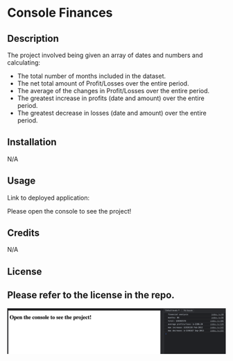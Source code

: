 # Console Finances

## Description

The project involved being given an array of dates and numbers and calculating: 
- The total number of months included in the dataset.
- The net total amount of Profit/Losses over the entire period.
- The average of the changes in Profit/Losses over the entire period.
- The greatest increase in profits (date and amount) over the entire period.
- The greatest decrease in losses (date and amount) over the entire period.

## Installation

N/A

## Usage

Link to deployed application: 

Please open the console to see the project!  

## Credits

N/A

## License

Please refer to the license in the repo. 
---

![Image of finished website](./console%20finances%20image.png)
